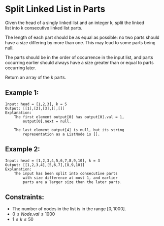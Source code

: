 # Split Linked List in Parts

Given the head of a singly linked list and an integer k, split the linked  
list into k consecutive linked list parts.

The length of each part should be as equal as possible: no two parts should  
have a size differing by more than one. This may lead to some parts being  
null.

The parts should be in the order of occurrence in the input list, and parts  
occurring earlier should always have a size greater than or equal to parts  
occurring later.

Return an array of the k parts.

 

## Example 1:

    Input: head = [1,2,3], k = 5
    Output: [[1],[2],[3],[],[]]
    Explanation:
        The first element output[0] has output[0].val = 1, 
            output[0].next = null.

        The last element output[4] is null, but its string 
            representation as a ListNode is [].

## Example 2:

    Input: head = [1,2,3,4,5,6,7,8,9,10], k = 3
    Output: [[1,2,3,4],[5,6,7],[8,9,10]]
    Explanation:
        The input has been split into consecutive parts 
            with size difference at most 1, and earlier 
            parts are a larger size than the later parts.
        
 

## Constraints:

* The number of nodes in the list is in the range $[0, 1000]$.
* $0 \le Node.val \le 1000$
* $1 \le k \le 50$

